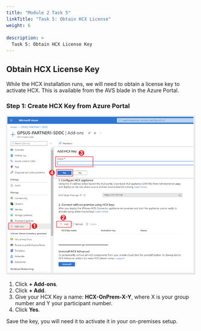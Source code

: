 ```yaml
---
title: "Module 2 Task 5"
linkTitle: "Task 5: Obtain HCX License"
weight: 6

description: >
  Task 5: Obtain HCX License Key
---
```


## **Obtain HCX License Key**

While the HCX installation runs, we will need to obtain a license key to activate HCX. This is available from the AVS blade in the Azure Portal.

### Step 1: Create HCX Key from Azure Portal

![Create HCX Key from Azure Portal](Mod2Task5Pic1.png)

1. Click **+ Add-ons**.
2. Click **+ Add**.
3. Give your HCX Key a name: **HCX-OnPrem-X-Y**, where X is your group number and Y your participant number.
4. Click **Yes**.

Save the key, you will need it to activate it in your on-premises setup.
